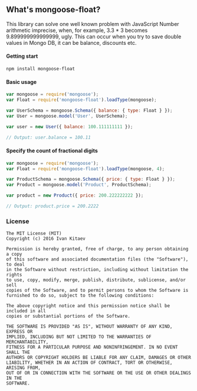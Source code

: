 ## What's mongoose-float?

This library can solve one well known problem with JavaScript Number arithmetic imprecise, when, for example, 3.3 * 3 becomes 9.899999999999999, ugly.
This can occur when you try to save double values in Mongo DB, it can be balance, discounts etc.

#### Getting start
```
npm install mongoose-float
```

#### Basic usage
```javascript
var mongoose = require('mongoose');
var Float = require('mongoose-float').loadType(mongoose);

var UserSchema = mongoose.Schema({ balance: { type: Float } });
var User = mongoose.model('User', UserSchema);

var user = new User({ balance: 100.111111111 });

// Output: user.balance = 100.11
```


#### Specify the count of fractional digits
```javascript
var mongoose = require('mongoose');
var Float = require('mongoose-float').loadType(mongoose, 4);

var ProductSchema = mongoose.Schema({ price: { type: Float } });
var Product = mongoose.model('Product', ProductSchema);

var product = new Product({ price: 200.222222222 });

// Output: product.price = 200.2222
```


### License
    The MIT License (MIT)
    Copyright (c) 2016 Ivan Kitaev

    Permission is hereby granted, free of charge, to any person obtaining a copy
    of this software and associated documentation files (the "Software"), to deal
    in the Software without restriction, including without limitation the rights
    to use, copy, modify, merge, publish, distribute, sublicense, and/or sell
    copies of the Software, and to permit persons to whom the Software is
    furnished to do so, subject to the following conditions:

    The above copyright notice and this permission notice shall be included in all
    copies or substantial portions of the Software.

    THE SOFTWARE IS PROVIDED "AS IS", WITHOUT WARRANTY OF ANY KIND, EXPRESS OR
    IMPLIED, INCLUDING BUT NOT LIMITED TO THE WARRANTIES OF MERCHANTABILITY,
    FITNESS FOR A PARTICULAR PURPOSE AND NONINFRINGEMENT. IN NO EVENT SHALL THE
    AUTHORS OR COPYRIGHT HOLDERS BE LIABLE FOR ANY CLAIM, DAMAGES OR OTHER
    LIABILITY, WHETHER IN AN ACTION OF CONTRACT, TORT OR OTHERWISE, ARISING FROM,
    OUT OF OR IN CONNECTION WITH THE SOFTWARE OR THE USE OR OTHER DEALINGS IN THE
    SOFTWARE.
